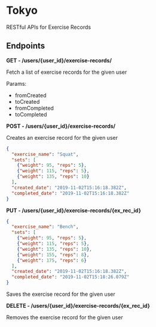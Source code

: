 # Tokyo

RESTful APIs for Exercise Records

## Endpoints

**GET - /users/{user_id}/exercise-records/**

Fetch a list of exercise records for the given user

Params:
  - fromCreated 
  - toCreated
  - fromCompleted
  - toCompleted

**POST - /users/{user_id}/exercise-records/**

Creates an exercise record for the given user

```json
{
  "exercise_name": "Squat",
  "sets": [
    {"weight": 95, "reps": 5},
    {"weight": 115, "reps": 5},
    {"weight": 135, "reps": 10}
  ],
  "created_date": "2019-11-02T15:16:18.382Z",
  "completed_date": "2019-11-02T15:16:18.382Z"
}
```

**PUT - /users/{user_id}/exercise-records/{ex_rec_id}**

```json
{
  "exercise_name": "Bench",
  "sets": [
    {"weight": 95, "reps": 5},
    {"weight": 115, "reps": 5},
    {"weight": 135, "reps": 10},
    {"weight": 155, "reps": 8},
    {"weight": 175, "reps": 6}
  ],
  "created_date": "2019-11-02T15:16:18.382Z",
  "completed_date": "2019-11-02T15:18:26.079Z"
}
```

Saves the exercise record for the given user

**DELETE - /users/{user_id}/exercise-records/{ex_rec_id}**

Removes the exercise record for the given user

